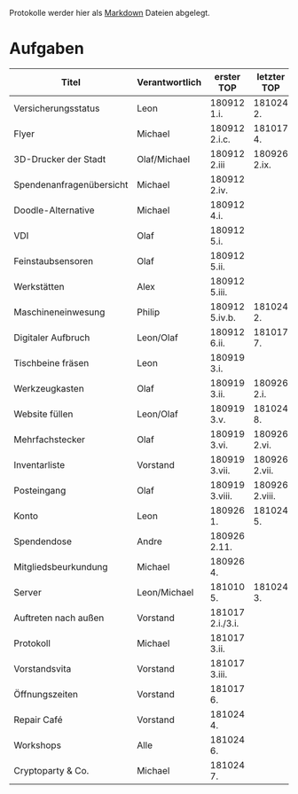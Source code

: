 Protokolle werder hier als [Markdown](https://guides.github.com/features/mastering-markdown/) Dateien abgelegt.

# **Aufgaben**
Titel | Verantwortlich | erster TOP | letzter TOP
--- | --- | --- | ---
Versicherungsstatus | Leon | 180912 1.i. | 181024 2.
Flyer | Michael | 180912 2.i.c. | 181017 4.
3D-Drucker der Stadt | Olaf/Michael | 180912 2.iii | 180926 2.ix.
Spendenanfragenübersicht | Michael | 180912 2.iv. |
Doodle-Alternative | Michael | 180912 4.i. |
VDI | Olaf | 180912 5.i. |
Feinstaubsensoren | Olaf | 180912 5.ii. |
Werkstätten | Alex | 180912 5.iii. |
Maschineneinwesung | Philip | 180912 5.iv.b. | 181024 2.
Digitaler Aufbruch | Leon/Olaf | 180912 6.ii. | 181017 7.
Tischbeine fräsen | Leon | 180919 3.i. |
Werkzeugkasten | Olaf | 180919 3.ii. | 180926 2.i.
Website füllen | Leon/Olaf | 180919 3.v. | 181024 8.
Mehrfachstecker | Olaf | 180919 3.vi. | 180926 2.vi.
Inventarliste | Vorstand | 180919 3.vii. | 180926 2.vii.
Posteingang | Olaf | 180919 3.viii. | 180926 2.viii.
Konto | Leon | 180926 1. | 181024 5.
Spendendose | Andre | 180926 2.11. |
Mitgliedsbeurkundung | Michael | 180926 4. |
Server | Leon/Michael | 181010 5. | 181024 3.
Auftreten nach außen | Vorstand | 181017 2.i./3.i. |
Protokoll | Michael | 181017 3.ii. |
Vorstandsvita | Vorstand | 181017 3.iii. |
Öffnungszeiten | Vorstand | 181017 6. |
Repair Café | Vorstand | 181024 4. |
Workshops | Alle | 181024 6. |
Cryptoparty & Co. | Michael | 181024 7.
